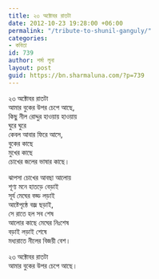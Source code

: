 ```yaml
---
title: ২৩ অক্টোবর রাতটা
date: 2012-10-23 19:28:00 +06:00
permalink: "/tribute-to-shunil-ganguly/"
categories:
- কবিতা
id: 739
author: শর্মা লুনা
layout: post
guid: https://bn.sharmaluna.com/?p=739
---
```


২৩ অক্টোবর রাতটা  
আমার বুকের উপর চেপে আছে,  
কিছু নীল রোদ্দুর হাওয়ায় হাওয়ায়  
ঘুরে ঘুরে  
কেবল আবার ফিরে আসে,  
বুকের কাছে  
মুখের কাছে  
চোখের জলের ভাষার কাছে।

ঝাপসা চোখের আবছা আলোয়  
শূণ্য মনে হাতড়ে বেড়াই  
সূর্য মেঘের বড্ড লড়াই  
আষ্টেপৃষ্ঠে বজ্র ছড়াই,  
সে রাতে হল সব শেষ  
আলোর কাছে মেঘের নিঃশেষ  
বড়াই লড়াই শেষে  
মধ্যরাতে নীলের বিজয়ী বেশ।

২৩ অক্টোবর রাতটা  
আমার বুকের উপর চেপে আছে।